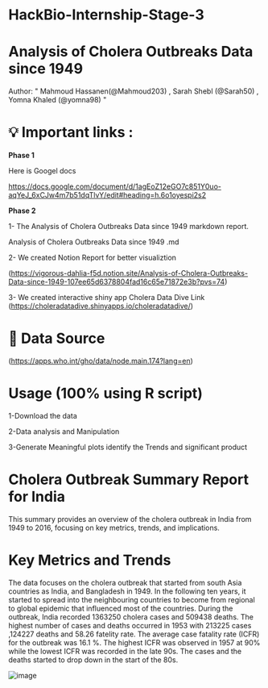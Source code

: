 # HackBio-Internship-Stage-3

# Analysis of Cholera Outbreaks Data since 1949

Author: " Mahmoud Hassanen(@Mahmoud203) , Sarah Shebl (@Sarah50) , Yomna Khaled (@yomna98) "

# 💡 Important links :

**Phase 1**

Here is Googel docs

https://docs.google.com/document/d/1agEoZ12eGO7c851Y0uo-aqYeJ_6xCJw4m7b51dqTlvY/edit#heading=h.6o1oyespi2s2

**Phase 2**

1- The Analysis of Cholera Outbreaks Data since 1949 markdown report.

Analysis of Cholera Outbreaks Data since 1949 .md

2- We created Notion Report for better visualiztion 

(https://vigorous-dahlia-f5d.notion.site/Analysis-of-Cholera-Outbreaks-Data-since-1949-107ee65d6378804fad16c65e71872e3b?pvs=74)

3- We created interactive shiny app Cholera Data Dive Link (https://choleradatadive.shinyapps.io/choleradatadive/)

# 📝 Data Source

(https://apps.who.int/gho/data/node.main.174?lang=en)

# Usage (100% using R script)

1-Download the data

2-Data analysis and Manipulation

3-Generate Meaningful plots identify the Trends and significant product

# Cholera Outbreak Summary Report for India

This summary provides an overview of the cholera outbreak in India from 1949 to 2016, focusing on key metrics, trends, and implications.

# Key Metrics and Trends

The data focuses on the cholera outbreak that started from south Asia countries as India, and Bangladesh in 1949. In the following ten years, it started to spread into the neighbouring countries to become from regional to global epidemic that influenced most of the countries. During the outbreak, India recorded 1363250 cholera cases and 509438 deaths. The highest number of cases and deaths occurred in 1953 with 213225 cases ,124227 deaths and 58.26 fatelity rate. The average case fatality rate (ICFR) for the outbreak was 16.1 %. The highest ICFR was observed in 1957 at 90% while the lowest ICFR was recorded in the late 90s. The cases and the deaths started to drop down in the start of the 80s.

![image](https://github.com/user-attachments/assets/fb678aeb-3c73-4775-9f52-41418d3a00fb)
